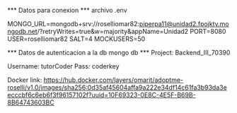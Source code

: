 *** Datos para conexion ***
archivo .env

MONGO_URL=mongodb+srv://roselliomar82:piperpa11@unidad2.fpojkty.mongodb.net/?retryWrites=true&w=majority&appName=Unidad2
PORT=8080
USER=roselliomar82
SALT=4
MOCKUSERS=50

*** Datos de autenticacion a la db mongo db ***
Project: Backend_III_70390

Username: tutorCoder
Pass: coderkey

Docker link: https://hub.docker.com/layers/omarit/adoptme-roselli/v1.0/images/sha256:0d35af45604affa9a222e34df14c61fa3b93da3eecccbf6c6eb6f3f96157102f?uuid=10F69323-0E8C-4E5F-B69B-8B64743603BC
